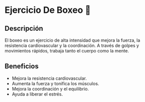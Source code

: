 # Ejercicio De Boxeo :punch:
## Descripción
El boxeo es un ejercicio de alta intensidad que mejora la fuerza, la resistencia cardiovascular y la coordinación. A través de golpes y movimientos rápidos, trabaja tanto el cuerpo como la mente.

## Beneficios
- Mejora la resistencia cardiovascular.
- Aumenta la fuerza y tonifica los músculos.
- Mejora la coordinación y el equilibrio.
- Ayuda a liberar el estrés.
